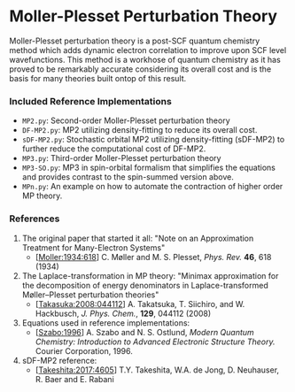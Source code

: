 Moller-Plesset Perturbation Theory
=================
Moller-Plesset perturbation theory is a post-SCF quantum chemistry method which
adds dynamic electron correlation to improve upon SCF level wavefunctions. This
method is a workhose of quantum chemistry as it has proved to be remarkably
accurate considering its overall cost and is the basis for many theories built
ontop of this result.

### Included Reference Implementations
 - `MP2.py`: Second-order Moller-Plesset perturbation theory
 - `DF-MP2.py`: MP2 utilizing density-fitting to reduce its overall cost.
 - `sDF-MP2.py`: Stochastic orbital MP2 utilizing density-fitting (sDF-MP2) to further reduce the computational cost of DF-MP2.
 - `MP3.py`: Third-order Moller-Plesset perturbation theory
 - `MP3-SO.py`: MP3 in spin-orbital formalism that simplifies the equations and provides contrast to the spin-summed version above.
 - `MPn.py`: An example on how to automate the contraction of higher order MP theory.

### References
 1) The original paper that started it all: "Note on an Approximation Treatment for Many-Electron Systems"
    - [[Moller:1934:618](https://journals.aps.org/pr/abstract/10.1103/PhysRev.46.618)] C. Møller and M. S. Plesset, *Phys. Rev.* **46**, 618 (1934)
 2) The Laplace-transformation in MP theory: "Minimax approximation for the decomposition of energy denominators in Laplace-transformed Møller–Plesset perturbation theories"
    - [[Takasuka:2008:044112](http://aip.scitation.org/doi/10.1063/1.2958921)] A. Takatsuka, T. Siichiro, and W. Hackbusch, *J. Phys. Chem.*, **129**, 044112 (2008)
 3) Equations used in reference implementations:
    - [[Szabo:1996](https://books.google.com/books?id=KQ3DAgAAQBAJ&printsec=frontcover&dq=szabo+%26+ostlund&hl=en&sa=X&ved=0ahUKEwiYhv6A8YjUAhXLSCYKHdH5AJ4Q6AEIJjAA#v=onepage&q=szabo%20%26%20ostlund&f=false)] A. Szabo and N. S. Ostlund, *Modern Quantum Chemistry: Introduction to Advanced Electronic Structure Theory.* Courier Corporation, 1996.
 4) sDF-MP2 reference:
    - [[Takeshita:2017:4605](https://pubs.acs.org/doi/abs/10.1021/acs.jctc.7b00343)] T.Y. Takeshita, W.A. de Jong, D. Neuhauser, R. Baer and E. Rabani
